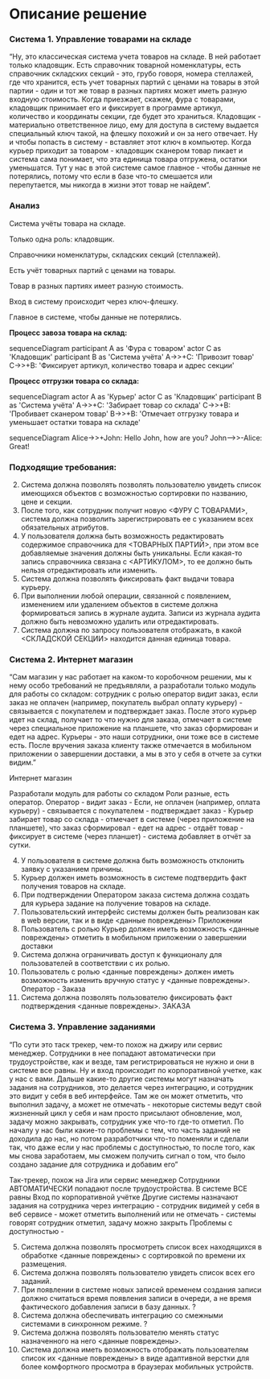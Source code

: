 # Описание решение

### Система 1. Управление товарами на складе

“Ну, это классическая система учета товаров на складе. В ней работает только кладовщик. Есть справочник товарной номенклатуры, есть справочник складских секций - это, грубо говоря, номера стеллажей, где что хранится, есть учет товарных партий с ценами на товары в этой партии - один и тот же товар в разных партиях может иметь разную входную стоимость. Когда приезжает, скажем, фура с товарами, кладовщик принимает его и фиксирует в программе артикул, количество и координаты секции, где будет это храниться. Кладовщик - материально ответственное лицо, ему для доступа в систему выдается специальный ключ такой, на флешку похожий и он за него отвечает. Ну и чтобы попасть в систему - вставляет этот ключ в компьютер. Когда курьер приходит за товаром - кладовщик сканером товар пикает и система сама понимает, что эта единица товара отгружена, остатки уменьшатся. Тут у нас в этой системе самое главное - чтобы данные не потерялись, потому что если в базе что-то смешается или перепутается, мы никогда в жизни этот товар не найдем“.

### Анализ

Система учёты товара на складе.

Только одна роль: кладовщик.

Справочники номенклатуры, складских секций (стеллажей).

Есть учёт товарных партий с ценами на товары.

Товар в разных партиях имеет разную стоимость.

Вход в систему происходит через ключ-флешку.

Главное в системе, чтобы данные не потерялись.

**Процесс завоза товара на склад:**

sequenceDiagram
	participant A as 'Фура с товаром'
	actor C as 'Кладовщик'
	participant B as 'Система учёта'
	A->>+C: 'Привозит товар'
	C->>+B: 'Фиксирует артикул, количество товара и адрес секции' 

**Процесс отгрузки товара со склада:**

sequenceDiagram
    actor A as 'Курьер'
    actor C as 'Кладовщик'
    participant B as 'Система учёта'
    A->>+C: 'Забирает товар со склада'
    C->>+B: 'Пробивает сканером товар'
    B->>+B: 'Отмечает отгрузку товара и уменьшает остатки товара на складе' 

 sequenceDiagram
    Alice->>+John: Hello John, how are you?
    John-->>-Alice: Great!
	
### Подходящие требования:

2. Система должна позволять позволять пользователю увидеть список имеющихся объектов с возможностью сортировки по названию, цене и секции.
3. После того, как сотрудник получит новую <ФУРУ С ТОВАРАМИ>, система должна позволить зарегистрировать ее с указанием всех обязательных атрибутов.
7. У пользователя должна быть возможность редактировать содержимое справочника для <ТОВАРНЫХ ПАРТИЙ>, при этом все добавляемые значения должны быть уникальны. Если какая-то запись справочника связана с <АРТИКУЛОМ>, то ее должно быть нельзя отредактировать или изменить. 
9. Система должна позволять фиксировать факт выдачи товара курьеру.
16. При выполнении любой операции, связанной с появлением, изменением или удалением объектов в системе должна формироваться запись в журнале аудита. Записи из журнала аудита должно быть невозможно удалить или отредактировать.
25. Система должна по запросу пользователя отображать, в какой <СКЛАДСКОЙ СЕКЦИИ> находится данная единица товара.


### Система 2. Интернет магазин

“Сам магазин у нас работает на каком-то коробочном решении, мы к нему особо требований не предъявляли, а разработали только модуль для работы со складом: сотрудник с ролью оператор видит заказ, если заказ не оплачен (например, покупатель выбрал оплату курьеру) - связывается с покупателем и подтверждает заказ. После этого курьер идет на склад, получает то что нужно для заказа, отмечает в системе через специальное приложение на планшете, что заказ сформирован и едет на адрес. Курьеры - это наши сотрудники, они тоже все в системе есть. После вручения заказа клиенту также отмечается в мобильном приложении о завершении доставки, а мы в это у себя в отчете за сутки видим.”

Интернет магазин

Разработали модуль для работы со складом
Роли разные, есть оператор. 
Оператор - видит заказ - Если, не оплачен (например, оплата курьеру) - связывается с покупателем - подтверждает заказ - Курьер забирает товар со склада - отмечает в системе (через приложение на планшете), что заказ сформировал - едет на адрес - отдаёт товар - фиксирует в системе (через планшет) - система добавляет в отчёт за сутки.


4. У пользователя в системе должна быть возможность отклонить заявку с указанием причины.
8. Курьер должен иметь возможность в системе подтвердить факт получения товаров на складе.
11. При подтверждении Оператором заказа система должна создать для курьера задание на получение товаров на складе.
13. Пользовательский интерфейс системы должен быть реализован как в web версии, так и в виде <данные повреждены> Приложении
15. Пользователь с ролью Курьер должен иметь возможность <данные повреждены> отметить в мобильном приложении о завершении доставки
18. Система должна ограничивать доступ к функционалу для пользователей в соответствии с их ролью.
23. Пользователь с ролью <данные повреждены> должен иметь возможность изменить вручную статус у <данные повреждены>. Оператор - Заказа
24. Система должна позволять пользователю фиксировать факт подтверждения <данные повреждены>. ЗАКАЗА



### Система 3. Управление заданиями

“По сути это таск трекер, чем-то похож на джиру или сервис менеджер. Сотрудники в нее попадают автоматически при трудоустройстве, как и везде, там регистрироваться не нужно и они в системе все равны. Ну и вход происходит по корпоративной учетке, как у нас с вами. Дальше какие-то другие системы могут назначать задания на сотрудников, это делается через интеграцию, и сотрудник это видит у себя в веб интерфейсе. Там же он может отметить, что выполнил задачу, а может не отмечать - некоторые системы ведут свой жизненный цикл у себя и нам просто присылают обновление, мол, задачу можно закрывать, сотрудник уже что-то где-то отметил. По началу у нас были какие-то проблемы с тем, что часть заданий не доходила до нас, но потом разработчики что-то поменяли и сделали так, что даже если у нас проблемы с доступностью, то после того, как мы снова заработаем, мы сможем получить сигнал о том, что было создано задание для сотрудника и добавим его”

Так-трекер, похож на Jira или сервис менеджер
Сотрудники АВТОМАТИЧЕСКИ попадают после трудоустройства.
В системе ВСЕ равны
Вход по корпоративной учётке
Другие системы назначают задания на сотрудника через интеграцию - сотрудник видимей у себя в веб сервисе - может отметить выполнений или не отмечать - системы говорят сотрудник отметил, задачу можно закрыть
Проблемы с доступностью - 


5. Система должна позволять просмотреть список всех находящихся в обработке <данные повреждены> с сортировкой по времени их размещения.
10. Система должна позволять пользователю увидеть список всех его заданий.
12. При появлении в системе новых записей временем создания записи должно считаться время появления записи в очереди, а не время фактического добавления записи в базу данных. ?
14. Система должна обеспечивать интеграцию со смежными системами в синхронном режиме. ?
19. Система должна позволять пользователю менять статус назначенного на него <данные повреждены>.
26. Система должна иметь возможность отображать пользователям список их <данные повреждены> в виде адаптивной верстки для более комфортного просмотра в браузерах мобильных устройств.
